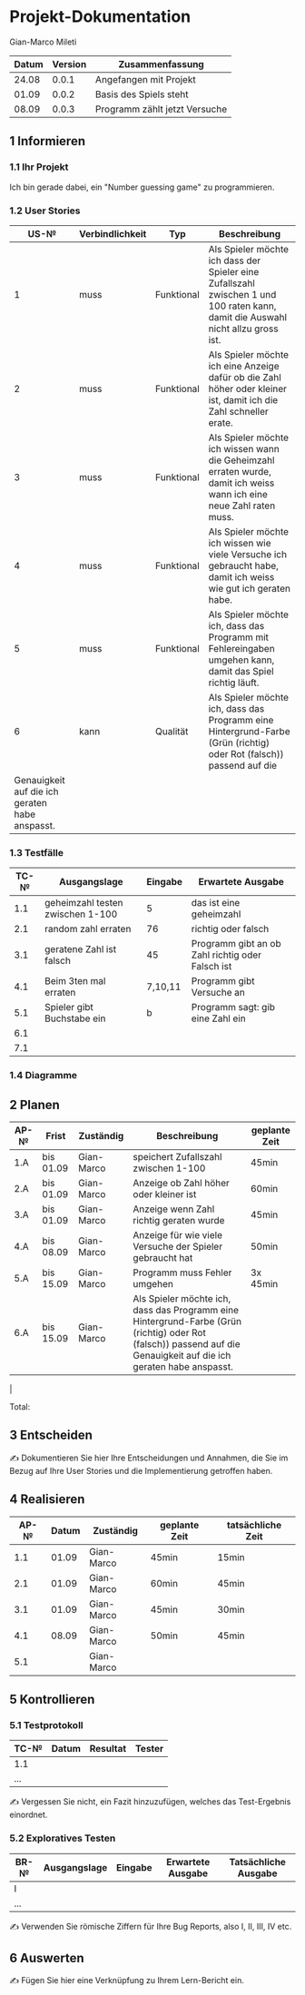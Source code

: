# Projekt-Dokumentation

Gian-Marco Mileti

| Datum | Version | Zusammenfassung                                              |
| ----  | -----   | --------- 
| 24.08 | 0.0.1   | Angefangen mit Projekt                                       |
| 01.09 | 0.0.2   | Basis des Spiels steht                                       |
| 08.09 | 0.0.3   | Programm zählt jetzt Versuche                                |

## 1 Informieren

### 1.1 Ihr Projekt

Ich bin gerade dabei, ein "Number guessing game" zu programmieren.

### 1.2 User Stories

| US-№ | Verbindlichkeit |  Typ        | Beschreibung                       |
| ---- | -----           | ---------   | ------------- |
| 1    |    muss         |  Funktional | Als Spieler möchte ich dass der Spieler eine Zufallszahl zwischen 1 und 100 raten kann, damit die Auswahl nicht allzu gross ist.|
| 2    |    muss         |  Funktional | Als Spieler möchte ich eine Anzeige dafür ob die Zahl höher oder kleiner ist, damit ich die Zahl schneller erate. |
| 3    |    muss         |  Funktional | Als Spieler möchte ich wissen wann die Geheimzahl erraten wurde, damit ich weiss wann ich eine neue Zahl raten muss. |
| 4    |    muss         |  Funktional | Als Spieler möchte ich wissen wie viele Versuche ich gebraucht habe, damit ich weiss wie gut ich geraten habe. |
| 5    |    muss         |  Funktional | Als Spieler möchte ich, dass das Programm mit Fehlereingaben umgehen kann, damit das Spiel richtig läuft.|
| 6    |    kann         |  Qualität   | Als Spieler möchte ich, dass das Programm eine Hintergrund-Farbe (Grün (richtig) oder Rot (falsch)) passend auf die
Genauigkeit auf die ich geraten habe anspasst.|

### 1.3 Testfälle

| TC-№ | Ausgangslage | Eingabe | Erwartete Ausgabe |
| ---- | ------------ | --------| ----------------- |
| 1.1  | geheimzahl testen zwischen 1-100 | 5 | das ist eine geheimzahl |
| 2.1  | random zahl erraten | 76 | richtig oder falsch |
| 3.1  | geratene Zahl ist falsch | 45 | Programm gibt an ob Zahl richtig oder Falsch ist
| 4.1  | Beim 3ten mal erraten | 7,10,11 | Programm gibt Versuche an
| 5.1  | Spieler gibt Buchstabe ein | b | Programm sagt: gib eine Zahl ein
| 6.1  |
| 7.1  |

### 1.4 Diagramme



## 2 Planen

| AP-№ | Frist | Zuständig | Beschreibung | geplante Zeit |
| ---- | ----- | --------- | -------------| --------------|
| 1.A  | bis 01.09| Gian-Marco| speichert Zufallszahl zwischen 1-100| 45min |
| 2.A  | bis 01.09| Gian-Marco| Anzeige ob Zahl höher oder kleiner ist| 60min|
| 3.A  | bis 01.09| Gian-Marco| Anzeige wenn Zahl richtig geraten wurde|   45min    |
| 4.A  | bis 08.09| Gian-Marco| Anzeige für wie viele Versuche der Spieler gebraucht hat |  50min      |
| 5.A  | bis 15.09| Gian-Marco| Programm muss Fehler umgehen |  3x 45min |
| 6.A  | bis 15.09| Gian-Marco| Als Spieler möchte ich, dass das Programm eine Hintergrund-Farbe (Grün (richtig) oder Rot (falsch)) passend auf die Genauigkeit auf die ich geraten habe anspasst.
|

Total: 

## 3 Entscheiden

✍️ Dokumentieren Sie hier Ihre Entscheidungen und Annahmen, die Sie im Bezug auf Ihre User Stories und die Implementierung getroffen haben.

## 4 Realisieren

| AP-№ | Datum | Zuständig | geplante Zeit | tatsächliche Zeit |
| ---- | ----- | --------- | ------------- | ----------------- |
| 1.1  | 01.09 | Gian-Marco|    45min      |      15min        |
| 2.1  | 01.09 | Gian-Marco|    60min      |      45min        |
| 3.1  | 01.09 | Gian-Marco|    45min      |      30min        |
| 4.1  | 08.09 | Gian-Marco|    50min      |      45min        |
| 5.1 |   | Gian-Marco|        |       


## 5 Kontrollieren

### 5.1 Testprotokoll

| TC-№ | Datum | Resultat | Tester |
| ---- | ----- | -------- | ------ |
| 1.1  |       |          |        |
| ...  |       |          |        |

✍️ Vergessen Sie nicht, ein Fazit hinzuzufügen, welches das Test-Ergebnis einordnet.

### 5.2 Exploratives Testen

| BR-№ | Ausgangslage | Eingabe | Erwartete Ausgabe | Tatsächliche Ausgabe |
| ---- | ------------ | ------- | ----------------- | -------------------- |
| I    |              |         |                   |                      |
| ...  |              |         |                   |                      |

✍️ Verwenden Sie römische Ziffern für Ihre Bug Reports, also I, II, III, IV etc.

## 6 Auswerten

✍️ Fügen Sie hier eine Verknüpfung zu Ihrem Lern-Bericht ein.
